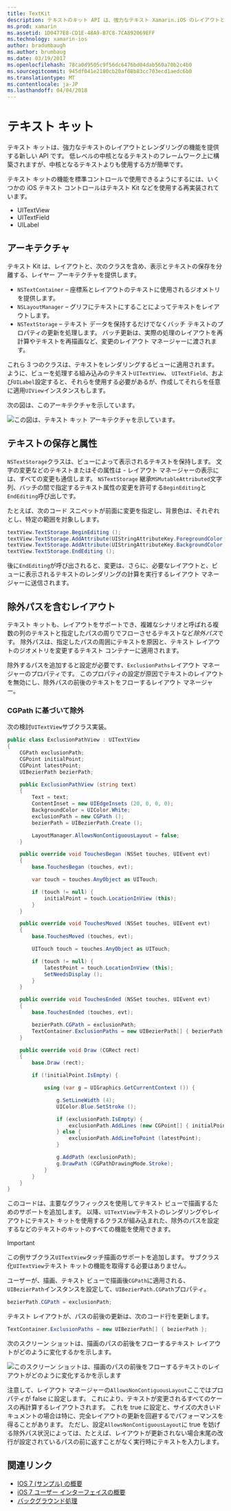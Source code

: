 ```yaml
---
title: TextKit
description: テキストのキット API は、強力なテキスト Xamarin.iOS のレイアウトとレンダリングの機能を提供します。
ms.prod: xamarin
ms.assetid: 1D0477E8-CD1E-48A9-B7C8-7CA892069EFF
ms.technology: xamarin-ios
author: bradumbaugh
ms.author: brumbaug
ms.date: 03/19/2017
ms.openlocfilehash: 78ca0d9505c9f56dc6476bd04dab560a70b2c4b0
ms.sourcegitcommit: 945df041e2180cb20af08b83cc703ecd1aedc6b0
ms.translationtype: MT
ms.contentlocale: ja-JP
ms.lasthandoff: 04/04/2018
---
```

# <a name="text-kit"></a>テキスト キット

テキスト キットは、強力なテキストのレイアウトとレンダリングの機能を提供する新しい API です。 低レベルの中核となるテキストのフレームワーク上に構築されますが、中核となるテキストよりも使用する方が簡単です。

テキスト キットの機能を標準コントロールで使用できるようにするには、いくつかの iOS テキスト コントロールはテキスト Kit などを使用する再実装されています。

-  UITextView
-  UITextField
-  UILabel


## <a name="architecture"></a>アーキテクチャ

テキスト Kit は、レイアウトと、次のクラスを含め、表示とテキストの保存を分離する、レイヤー アーキテクチャを提供します。

-  `NSTextContainer` – 座標系とレイアウトのテキストに使用されるジオメトリを提供します。
-  `NSLayoutManager` – グリフにテキストにすることによってテキストをレイアウトします。 
-  `NSTextStorage` – テキスト データを保持するだけでなくバッチ テキストのプロパティの更新を処理します。 バッチ更新は、実際の処理のレイアウトを再計算やテキストを再描画など、変更のレイアウト マネージャーに渡されます。


これら 3 つのクラスは、テキストをレンダリングするビューに適用されます。 ように、ビューを処理する組み込みのテキスト`UITextView`、 `UITextField`、および`UILabel`設定すると、それらを使用する必要があるが、作成してそれらを任意に適用`UIView`インスタンスもします。

次の図は、このアーキテクチャを示しています。

 ![](textkit-images/textkitarch.png "この図は、テキスト キット アーキテクチャを示しています。")

## <a name="text-storage-and-attributes"></a>テキストの保存と属性

`NSTextStorage`クラスは、ビューによって表示されるテキストを保持します。 文字の変更などのテキストまたはその属性は - レイアウト マネージャーの表示には、すべての変更も通信します。 `NSTextStorage` 継承`MSMutableAttributed`文字列、バッチの間で指定するテキスト属性の変更を許可する`BeginEditing`と`EndEditing`呼び出しです。

たとえば、次のコード スニペットが前面に変更を指定し、背景色は、それぞれとし、特定の範囲を対象しします。

```csharp
textView.TextStorage.BeginEditing ();
textView.TextStorage.AddAttribute(UIStringAttributeKey.ForegroundColor, UIColor.Green, new NSRange(200, 400));
textView.TextStorage.AddAttribute(UIStringAttributeKey.BackgroundColor, UIColor.Black, new NSRange(210, 300));
textView.TextStorage.EndEditing ();
```

後に`EndEditing`が呼び出されると、変更は、さらに、必要なレイアウトと、ビューに表示されるテキストのレンダリングの計算を実行するレイアウト マネージャーに送信されます。

## <a name="layout-with-exclusion-path"></a>除外パスを含むレイアウト

テキスト キットも、レイアウトをサポートでき、複雑なシナリオと呼ばれる複数の列のテキストと指定したパスの周りでフローさせるテキストなど*除外パス*です。 除外パスは、指定したパスの周囲にテキストを原因と、テキスト レイアウトのジオメトリを変更するテキスト コンテナーに適用されます。

除外するパスを追加すると設定が必要です、`ExclusionPaths`レイアウト マネージャーのプロパティです。 このプロパティの設定が原因でテキストのレイアウトを無効にし、除外パスの前後のテキストをフローするレイアウト マネージャー。

### <a name="exclusion-based-on-a-cgpath"></a>CGPath に基づいて除外

次の検討`UITextView`サブクラス実装。

```csharp
public class ExclusionPathView : UITextView
{
    CGPath exclusionPath;
    CGPoint initialPoint;
    CGPoint latestPoint;
    UIBezierPath bezierPath;

    public ExclusionPathView (string text)
    {
        Text = text;
        ContentInset = new UIEdgeInsets (20, 0, 0, 0);
        BackgroundColor = UIColor.White;
        exclusionPath = new CGPath ();
        bezierPath = UIBezierPath.Create ();

        LayoutManager.AllowsNonContiguousLayout = false;
    }

    public override void TouchesBegan (NSSet touches, UIEvent evt)
    {
        base.TouchesBegan (touches, evt);

        var touch = touches.AnyObject as UITouch;

        if (touch != null) {
            initialPoint = touch.LocationInView (this);
        }
    }

    public override void TouchesMoved (NSSet touches, UIEvent evt)
    {
        base.TouchesMoved (touches, evt);

        UITouch touch = touches.AnyObject as UITouch;

        if (touch != null) {
            latestPoint = touch.LocationInView (this);
            SetNeedsDisplay ();
        }
    }

    public override void TouchesEnded (NSSet touches, UIEvent evt)
    {
        base.TouchesEnded (touches, evt);

        bezierPath.CGPath = exclusionPath;
        TextContainer.ExclusionPaths = new UIBezierPath[] { bezierPath };
    }

    public override void Draw (CGRect rect)
    {
        base.Draw (rect);

        if (!initialPoint.IsEmpty) {

            using (var g = UIGraphics.GetCurrentContext ()) {

                g.SetLineWidth (4);
                UIColor.Blue.SetStroke ();

                if (exclusionPath.IsEmpty) {
                    exclusionPath.AddLines (new CGPoint[] { initialPoint, latestPoint });
                } else {
                    exclusionPath.AddLineToPoint (latestPoint);
                }

                g.AddPath (exclusionPath);
                g.DrawPath (CGPathDrawingMode.Stroke);
            }
        }
    }
}
```

このコードは、主要なグラフィックスを使用してテキスト ビューで描画するためのサポートを追加します。 以降、`UITextView`テキストのレンダリングやレイアウトにテキスト キットを使用するクラスが組み込まれた、除外のパスを設定するなどのテキストのキットのすべての機能を使用できます。

> [!IMPORTANT]
> この例サブクラス`UITextView`タッチ描画のサポートを追加します。 サブクラス化`UITextView`テキスト キットの機能を取得する必要はありません。



ユーザーが、描画、テキスト ビューで描画後`CGPath`に適用される、`UIBezierPath`インスタンスを設定して、`UIBezierPath.CGPath`プロパティ。

```csharp
bezierPath.CGPath = exclusionPath;
```

テキスト レイアウトが、パスの前後の更新は、次のコード行を更新します。

```csharp
TextContainer.ExclusionPaths = new UIBezierPath[] { bezierPath };
```

次のスクリーン ショットは、描画のパスの前後をフローするテキスト レイアウトがどのように変化するかを示します。

<!-- ![](textkit-images/exclusionpath1.png "This screenshot illustrates how the text layout changes to flow around the drawn path")--> 
![](textkit-images/exclusionpath2.png "このスクリーン ショットは、描画のパスの前後をフローするテキストのレイアウトがどのように変化するかを示します")

注意して、レイアウト マネージャーの`AllowsNonContiguousLayout`ここではプロパティが false に設定します。 これにより、テキストが変更されるすべてのケースの再計算するレイアウトされます。 これを true に設定と、サイズの大きいドキュメントの場合は特に、完全レイアウトの更新を回避するでパフォーマンスを得ることがあります。 ただし、設定`AllowsNonContiguousLayout`に true を妨げる除外パス状況によっては、たとえば、レイアウトが更新されない場合末尾の改行が設定されているパスの前に返すことがなく実行時にテキストを入力します。


## <a name="related-links"></a>関連リンク

- [IOS 7 (サンプル) の概要](https://developer.xamarin.com/samples/monotouch/IntroToiOS7)
- [iOS 7 ユーザー インターフェイスの概要](~/ios/platform/introduction-to-ios7/ios7-ui.md)
- [バックグラウンド処理](~/ios/app-fundamentals/backgrounding/index.md)
